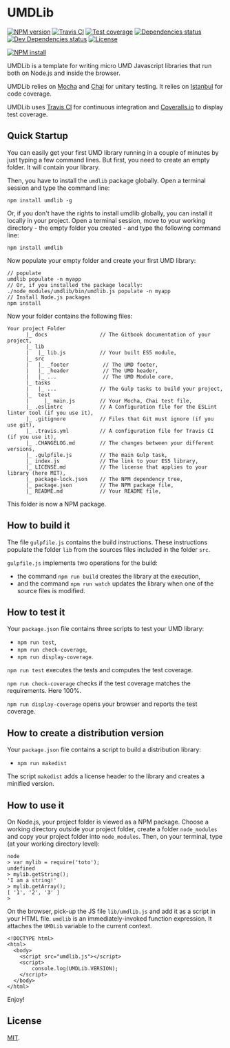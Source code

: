 # UMDLib

[![NPM version][npm-image]][npm-url]
[![Travis CI][travis-image]][travis-url]
[![Test coverage][coveralls-image]][coveralls-url]
[![Dependencies status][dependencies-image]][dependencies-url]
[![Dev Dependencies status][devdependencies-image]][devdependencies-url]
[![License][license-image]](LICENSE.md)
<!--- [![node version][node-image]][node-url] -->

[![NPM install][npm-install-image]][npm-install-url]

UMDLib is a template for writing micro UMD Javascript libraries that run both on Node.js and inside the browser.

UMDLib relies on [Mocha](https://mochajs.org) and [Chai](http://chaijs.com) for unitary testing. It relies on [Istanbul](https://gotwarlost.github.io/istanbul/) for code coverage.

UMDLib uses [Travis CI](https://travis-ci.org) for continuous integration and [Coveralls.io](https://coveralls.io) to display test coverage.


## Quick Startup

You can easily get your first UMD library running in a couple of minutes by just typing a few command lines. But first, you need to create an empty folder. It will contain your library.

Then, you have to install the `umdlib` package globally. Open a terminal session and type the command line:

```
npm install umdlib -g
```

Or, if you don't have the rights to install umdlib globally, you can install it locally in your project. Open a terminal session, move to your working directory - the empty folder you created - and type the following command line:

```
npm install umdlib
```

Now populate your empty folder and create your first UMD library:

```
// populate
umdlib populate -n myapp
// Or, if you installed the package locally:
./node_modules/umdlib/bin/umdlib.js populate -n myapp
// Install Node.js packages
npm install
```

Now your folder contains the following files:

```
Your project Folder
      |_ docs                 // The Gitbook documentation of your project,
      |_ lib
      |   |_ lib.js           // Your built ES5 module,
      |_ src
      |   |_ _footer           // The UMD footer,
      |   |_ _header           // The UMD header,
      |   |_ ...               // The UMD Module core,
      |_ tasks
      |   |_ ...              // The Gulp tasks to build your project,
      |_  test
      |     |_ main.js        // Your Mocha, Chai test file,
      |_ .eslintrc            // A Configuration file for the ESLint linter tool (if you use it),
      |_ .gitignore           // Files that Git must ignore (if you use git),
      |_ .travis.yml          // A configuration file for Travis CI (if you use it),
      |_ .CHANGELOG.md        // The changes between your different versions,
      |_ .gulpfile.js         // The main Gulp task,
      |_ index.js             // The link to your ES5 library,
      |_ LICENSE.md           // The license that applies to your library (here MIT),
      |_ package-lock.json    // The NPM dependency tree,
      |_ package.json         // The NPM package file,
      |_ README.md            // Your README file,
```

This folder is now a NPM package.


## How to build it

The file `gulpfile.js` contains the build instructions. These instructions populate the folder `lib` from the sources files included in the folder `src`.

`gulpfile.js` implements two operations for the build:
  * the command `npm run build` creates the library at the execution,
  * and the command `npm run watch` updates the library when one of the source files is modified.


## How to test it

Your `package.json` file contains three scripts to test your UMD library:

  * `npm run test`,
  * `npm run check-coverage`,
  * `npm run display-coverage`.

`npm run test` executes the tests and computes the test coverage.

`npm run check-coverage` checks if the test coverage matches the requirements. Here 100%.

`npm run display-coverage` opens your browser and reports the test coverage.


## How to create a distribution version

Your `package.json` file contains a script to build a distribution library:

  * `npm run makedist`

The script `makedist` adds a license header to the library and creates a minified version. 


## How to use it

On Node.js, your project folder is viewed as a NPM package. Choose a working directory outside your project folder, create a folder `node_modules` and copy your project folder into `node_modules`. Then, on your terminal, type (at your working directory level):

```
node
> var mylib = require('toto');
undefined
> mylib.getString();
'I am a string!'
> mylib.getArray();
[ '1', '2', '3' ]
>
```

On the browser, pick-up the JS file `lib/umdlib.js` and add it as a script in your HTML file. `umdlib` is an immediately-invoked function expression. It attaches the `UMDLib` variable to the current context.

```
<!DOCTYPE html>
<html>
  <body>
    <script src="umdlib.js"></script>
    <script>
    	console.log(UMDLib.VERSION);
    </script>
  </body>
</html>
```

Enjoy!

## License

[MIT](LICENSE.md).

<!--- URls -->

[npm-image]: https://img.shields.io/npm/v/umdlib.svg?style=flat-square
[npm-install-image]: https://nodei.co/npm/umdlib.png?compact=true
[node-image]: https://img.shields.io/badge/node.js-%3E=_0.10-green.svg?style=flat-square
[download-image]: https://img.shields.io/npm/dm/umdlib.svg?style=flat-square
[travis-image]: https://img.shields.io/travis/jclo/umdlib.svg?style=flat-square
[coveralls-image]: https://img.shields.io/coveralls/jclo/umdlib/master.svg?style=flat-square
[dependencies-image]: https://david-dm.org/jclo/umdlib/status.svg?theme=shields.io
[devdependencies-image]: https://david-dm.org/jclo/umdlib/dev-status.svg?theme=shields.io
[license-image]: https://img.shields.io/npm/l/umdlib.svg?style=flat-square

[npm-url]: https://www.npmjs.com/package/umdlib
[npm-install-url]: https://nodei.co/npm/umdlib
[node-url]: http://nodejs.org/download
[download-url]: https://www.npmjs.com/package/umdlib
[travis-url]: https://travis-ci.org/jclo/umdlib
[coveralls-url]: https://coveralls.io/github/jclo/umdlib?branch=master
[dependencies-url]: https://david-dm.org/jclo/umdlib#info=dependencies
[devdependencies-url]: https://david-dm.org/jclo/umdlib#info=devDependencies
[license-url]: http://opensource.org/licenses/MIT
